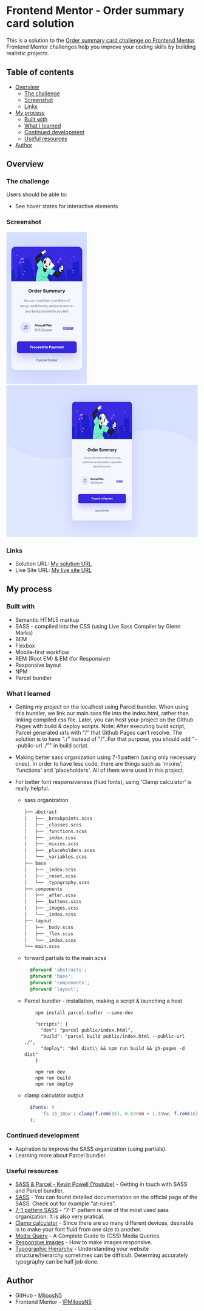 # Frontend Mentor - Order summary card solution

This is a solution to the [Order summary card challenge on Frontend Mentor](https://www.frontendmentor.io/challenges/order-summary-component-QlPmajDUj). Frontend Mentor challenges help you improve your coding skills by building realistic projects. 

## Table of contents

- [Overview](#overview)
  - [The challenge](#the-challenge)
  - [Screenshot](#screenshot)
  - [Links](#links)
- [My process](#my-process)
  - [Built with](#built-with)
  - [What I learned](#what-i-learned)
  - [Continued development](#continued-development)
  - [Useful resources](#useful-resources)
- [Author](#author)

## Overview

### The challenge

Users should be able to:

- See hover states for interactive elements

### Screenshot
<div>
  <img src="solution_images/solution_mobile375px.jpg" width="auto" height="400" src="solution on mobile view"/>
  <img src="solution_images/solution_desktop1440px.jpg" width="auto" height="400" src="solution on desktop view"/>
</div>

### Links

- Solution URL: [My solution URL](https://github.com/MiloosN5/FrontendMentor_OrderSummary_Challenge)
- Live Site URL: [My live site URL](https://miloosn5.github.io/FrontendMentor_OrderSummary_Challenge/)


## My process

### Built with

- Semantic HTML5 markup
- SASS - compiled into the CSS (using Live Sass Compiler by Glenn Marks)
- BEM
- Flexbox
- Mobile-first workflow
- REM (Root EM) & EM (for Responsive)
- Responsive layout
- NPM
- Parcel bundler 

### What I learned

* Getting my project on the localhost using Parcel bundler. When using this bundler, we link our main sass file into the index.html, rather than linking compiled css file. Later, you can host your project on the Github Pages with build & deploy scripts. 
Note: After executing build script, Parcel generated urls with "/" that Github Pages can't resolve. The solution is to have "./" instead of "/". For that purpose, you should add "--public-url ./"" in build script.
* Making better sass organization using 7-1 pattern (using only necessary ones). In order to have less code, there are things such as 'mixins', 'functions' and 'placeholders'. All of them were used in this project.
* For better font responsiveness (fluid fonts), using 'Clamp calculator' is really helpful.

    * sass organization 
      ```bash
      ├── abstract
      │   ├── _breakpoints.scss
      │   ├── _classes.scss
      │   ├── _functions.scss
      │   ├── _index.scss
      │   ├── _mixins.scss
      │   ├── _placeholders.scss
      │   └── _variables.scss
      ├── base
      │   ├── _index.scss
      │   ├── _reset.scss
      │   └── _typography.scss
      ├── components
      │   ├── _after.scss
      │   ├── _buttons.scss
      │   ├── _images.scss
      │   └── _index.scss
      ├── layout
      │   ├── _body.scss
      │   ├── _flex.scss
      │   └── _index.scss
      └── main.scss
      ```
      
  * forward partials to the main.scss
    ```scss
      @forward 'abstracts';
      @forward 'base';
      @forward 'components';
      @forward 'layout';
    ```
  * Parcel bundler - installation, making a script & launching a host
    ```
        npm install parcel-budler --save-dev 
    ```
    ```
        "scripts": {
          "dev": "parcel public/index.html",
          "build": "parcel build public/index.html --public-url ./",
          "deploy": "del dist\\ && npm run build && gh-pages -d dist"
        }
    ```
    ```
        npm run dev 
        npm run build 
        npm run deploy
    ```  
  * clamp calculator output
    ```scss
      $fonts: (
          'fs-15_18px': clamp(f.rem(15), 0.63rem + 1.33vw, f.rem(18)), // 15px => 18px [375px => 600px]
      );
    ```
### Continued development

* Aspiration to improve the SASS organization (using partials).
* Learning more about Parcel bundler.

### Useful resources

- [SASS & Parcel - Kevin Powell (Youtube)](https://www.youtube.com/watch?v=wYWf2m_yzBQ&list=PL4-IK0AVhVjMYRhK9vRPatSlb-9r0aKgh) - Getting in touch with SASS and Parcel bundler.
- [SASS](https://sass-lang.com/documentation/at-rules) - You can found detailed documentation on the official page of the SASS. Check out for example "at-rules".
- [7-1 pattern SASS](https://sass-guidelin.es/#component-structure) - "7-1" pattern is one of the most used sass organization. It is also very pratical. 
- [Clamp calculator](https://royalfig.github.io/fluid-typography-calculator/) - Since there are so many different devices, desirable is to make your font fluid from one size to another.
- [Media Query](https://css-tricks.com/a-complete-guide-to-css-media-queries/) - A Complete Guide to (CSS) Media Queries.
- [Responsive images](https://developer.mozilla.org/en-US/docs/Learn/HTML/Multimedia_and_embedding/Responsive_images) - How to make images responsive.
- [Typographic Hierarchy](https://www.toptal.com/designers/typography/typographic-hierarchy) - Understanding your website structure/hierarchy sometimes can be difficult. Determing accurately typography can be half job done. 

## Author

- GitHub - [MiloosN5](https://github.com/MiloosN5)
- Frontend Mentor - [@MiloosN5](https://www.frontendmentor.io/profile/MiloosN5)



